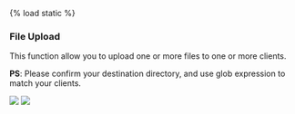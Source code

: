{% load static %}

### File Upload

This function allow you to upload one or more files to one or more clients.

**PS**: Please confirm your destination directory, and use glob expression to match your clients.

<img src="{% static 'images/doc/mo/file_upload.png' %}" class="img-responsive">

<img src="{% static 'images/doc/mo/file_upload2.png' %}" class="img-responsive">